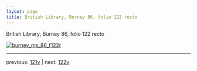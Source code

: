 ```yaml
---
layout: page
title: British Library, Burney 86, folio 122 recto
---
```


British Library, Burney 86, folio 122 recto

[![burney_ms_86_f122r](http://www.homermultitext.org/iipsrv?IIIF=/project/homer/pyramidal/deepzoom/bl/burney86imgs/v1/burney_ms_86_f122r.tif/full/800,/0/default.jpg)](http://www.homermultitext.org/ict2/?urn=urn:cite2:bl:burney86imgs.v1:burney_ms_86_f122r) 

---

previous:  [121v](../121v/) | next: [122v](../122v/)
